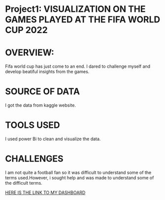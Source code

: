 # Project1:  VISUALIZATION ON THE GAMES PLAYED AT THE FIFA WORLD CUP 2022
# OVERVIEW:
Fifa world cup has just come to an end. I dared to challenge myself and develop beatiful insights from the games.

# SOURCE OF DATA
I got the data from kaggle website.

# TOOLS USED
I used power Bi to clean and visualize the data.

# CHALLENGES 
I am not quite a football fan so it was difficult to understand some of the terms used.However, i sought help and was made to understand some of the difficult terms.

[HERE IS THE LINK TO MY DASHBOARD](https://github.com/trintambogo/fifa_world_cup_2022/blob/main/fifa2.pdf)
